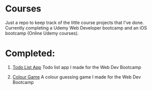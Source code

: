 # Courses

Just a repo to keep track of the little course projects that I've done.
Currently completing a Udemy Web Developer bootcamp and an iOS bootcamp (Online Udemy courses).

# Completed:
1. [Todo List App](https://adityapokharel.github.io/p5/todoListProject/)
Todo list app I made for the Web Dev Bootcamp

2. [Colour Game](https://adityapokharel.github.io/p5/ColorGame/)
A colour guessing game I made for the Web Dev Bootcamp
